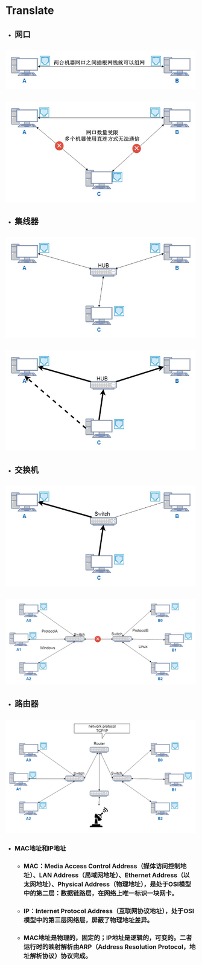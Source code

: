 # Translate

* ## 网口

## ![](/network/images/linked-internet-card-port-translate.jpg)

## ![](/network/images/linked-internet-card-port-translate-shortage.jpg)

* ## 集线器

## ![](/network/images/linked-hub-translate.jpg)

## ![](/network/images/linked-hub-translate-shortage.jpg)

* ## 交换机

## ![](/network/images/linked-switch-translate.jpg)

## ![](/network/images/linked-switch-translate-shortage.jpg)

* ## 路由器

## ![](/network/images/linked-router-translate.jpg)

* ### MAC地址和IP地址

  * ### MAC：Media Access Control Address（媒体访问控制地址）、LAN Address（局域网地址）、Ethernet Address（以太网地址）、Physical Address（物理地址），是处于OSI模型中的第二层：数据链路层，在网络上唯一标识一块网卡。
  * ### IP：Internet Protocol Address（互联网协议地址），处于OSI模型中的第三层网络层，屏蔽了物理地址差异。
  * ### MAC地址是物理的，固定的；IP地址是逻辑的，可变的。二者运行时的映射解析由ARP（Address Resolution Protocol，地址解析协议）协议完成。



